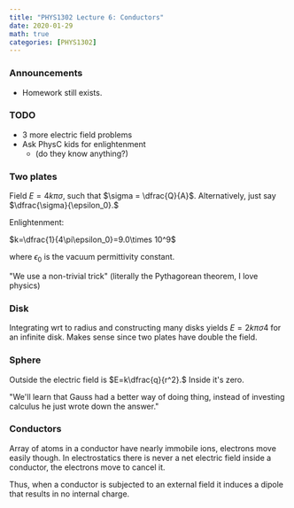 ```yaml
---
title: "PHYS1302 Lecture 6: Conductors"
date: 2020-01-29
math: true 
categories: [PHYS1302]
---
```


### Announcements

- Homework still exists.


### TODO

- 3 more electric field problems
- Ask PhysC kids for enlightenment
    - (do they know anything?)


### Two plates

Field $E=4k\pi\sigma$, such that $\sigma = \dfrac{Q}{A}$. Alternatively, just say $\dfrac{\sigma}{\epsilon_0}.$

Enlightenment: 

$k=\dfrac{1}{4\pi\epsilon_0}=9.0\times 10^9$

where $\epsilon_0$ is the vacuum permittivity constant.

"We use a non-trivial trick" (literally the Pythagorean theorem, I love physics)


### Disk

Integrating wrt to radius and constructing many disks yields $E=2k\pi\sigma$4 for an infinite disk. Makes sense since two plates have double the field.


### Sphere

Outside the electric field is $E=k\dfrac{q}{r^2}.$ Inside it's zero.

"We'll learn that Gauss had a better way of doing thing, instead of investing calculus he just wrote down the answer."


### Conductors

Array of atoms in a conductor have nearly immobile ions, electrons move easily though. In electrostatics there is never a net electric field inside a conductor, the electrons move to cancel it.

Thus, when a conductor is subjected to an external field it induces a dipole that results in no internal charge.